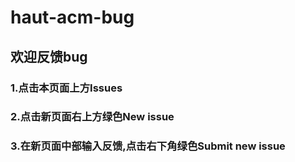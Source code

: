 # haut-acm-bug
## 欢迎反馈bug
### 1.点击本页面上方Issues
### 2.点击新页面右上方绿色New issue
### 3.在新页面中部输入反馈,点击右下角绿色Submit new issue
